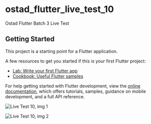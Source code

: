 # ostad_flutter_live_test_10

Ostad Flutter Batch 3 Live Test

## Getting Started

This project is a starting point for a Flutter application.

A few resources to get you started if this is your first Flutter project:

- [Lab: Write your first Flutter app](https://docs.flutter.dev/get-started/codelab)
- [Cookbook: Useful Flutter samples](https://docs.flutter.dev/cookbook)

For help getting started with Flutter development, view the
[online documentation](https://docs.flutter.dev/), which offers tutorials,
samples, guidance on mobile development, and a full API reference.

![Live Test 10, img 1](https://github.com/khalid063/Ostad_Flutter_Live_Test_Module_10/assets/51012988/103f599d-9b64-4ec5-ab16-63a96547e6a6)

![Live Test 10, img 2](https://github.com/khalid063/Ostad_Flutter_Live_Test_Module_10/assets/51012988/35ad3523-877d-4043-b7a9-fafd8d6c59f6)


